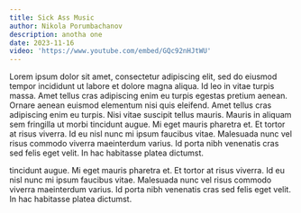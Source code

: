 ```yaml
---
title: Sick Ass Music
author: Nikola Porumbachanov
description: anotha one
date: 2023-11-16
video: 'https://www.youtube.com/embed/GQc92nHJtWU'
---
```


Lorem ipsum dolor sit amet, consectetur adipiscing elit, sed do eiusmod tempor incididunt ut labore et dolore magna aliqua. Id leo in vitae turpis massa. Amet tellus cras adipiscing enim eu turpis egestas pretium aenean. Ornare aenean euismod elementum nisi quis eleifend. Amet tellus cras adipiscing enim eu turpis. Nisi vitae suscipit tellus mauris. Mauris in aliquam sem fringilla ut morbi tincidunt augue. Mi eget mauris pharetra et. Et tortor at risus viverra. Id eu nisl nunc mi ipsum faucibus vitae. Malesuada nunc vel risus commodo viverra maeinterdum varius. Id porta nibh venenatis cras sed felis eget velit. In hac habitasse platea dictumst.

tincidunt augue. Mi eget mauris pharetra et. Et tortor at risus viverra. Id eu nisl nunc mi ipsum faucibus vitae. Malesuada nunc vel risus commodo viverra maeinterdum varius. Id porta nibh venenatis cras sed felis eget velit. In hac habitasse platea dictumst.
